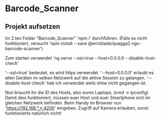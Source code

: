 # Barcode_Scanner

## Projekt aufsetzen

Im 2.ten Folder "Barcode_Scanner" 'npm i' durchführen. (Falls es nicht funktioniert, versucht 'npm install --save @ericblade/quagga2 ngx-barcode-scanner')

Zum starten verwendet 'ng serve --ssl=true --host=0.0.0.0 --disable-host-check'

'--ssl=true' bedeutet, es wird https verwendet.
'--host=0.0.0.0' erlaubt es allen Geräten im selben Netzwerk auf die aktive Session zu gelangen.
'--disable-host-check' hab ich verwendet weils ohne nicht gegangen ist.

Nun braucht ihr die ID des Hosts, also eures Laptops. (cmd -> ipconfig)
Damit dies funktioniert, müssen euer Host und euer Smartphone sich im gleichen Netzwerk befinden.
Beim Handy im Browser nun 'https://192.168.*.*:4200' eingeben. Zugriff auf Kamera erlauben, sonst funktionierts natürlich nicht!
